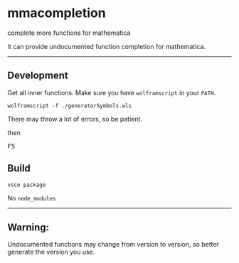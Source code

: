 # mmacompletion

complete more functions for mathematica

It can provide undocumented function completion for mathematica.

---

## Development

Get all inner functions. Make sure you have `wolframscript` in your `PATH`.

```
wolframscript -f ./generatorSymbols.wls
```

There may throw a lot of errors, so be patient.

then

<kbd>F5</kbd>

## Build

```sh
vsce package
```

No `node_modules`

---

## Warning:

Undocumented functions may change from version to version, so better generate the version you use.
